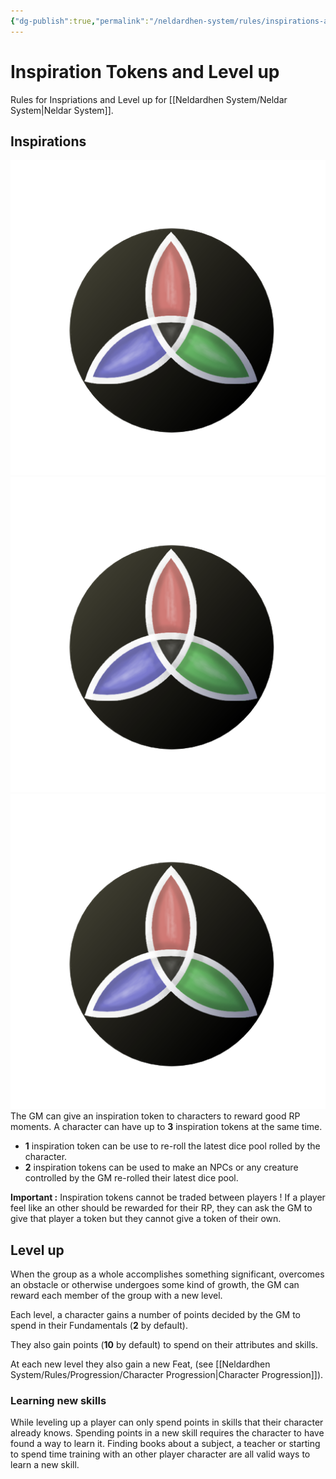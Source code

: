 ```yaml
---
{"dg-publish":true,"permalink":"/neldardhen-system/rules/inspirations-and-level-up/"}
---
```



# Inspiration Tokens and Level up
Rules for Inspriations and Level up for [[Neldardhen System/Neldar System\|Neldar System]].


## Inspirations 
![triquetra-colour.png|50](/img/user/triquetra-colour.png) ![triquetra-colour.png|50](/img/user/triquetra-colour.png) ![triquetra-colour.png|50](/img/user/triquetra-colour.png) 
The GM can give an inspiration token to characters to reward good RP moments. A character can have up to **3** inspiration tokens at the same time.

- **1** inspiration token can be use to re-roll the latest dice pool rolled by the character.
- **2** inspiration tokens can be used to make an NPCs or any creature controlled by the GM re-rolled their latest dice pool.

**Important :** Inspiration tokens cannot be traded between players ! If a player feel like an other should be rewarded for their RP, they can ask the GM to give that player a token but they cannot give a token of their own.

## Level up
When the group as a whole accomplishes something significant, overcomes an obstacle or otherwise undergoes some kind of growth, the GM can reward each member of the group with a new level.

Each level, a character gains a number of points decided by the GM to spend in their Fundamentals (**2** by default).

They also gain points (**10** by default) to spend on their attributes and skills.

At each new level they also gain a new Feat, (see [[Neldardhen System/Rules/Progression/Character Progression\|Character Progression]]).
### Learning new skills
While leveling up a player can only spend points in skills that their character already knows. Spending points in a new skill requires the character to have found a way to learn it. Finding books about a subject, a teacher or starting to spend time training with an other player character are all valid ways to learn a new skill.